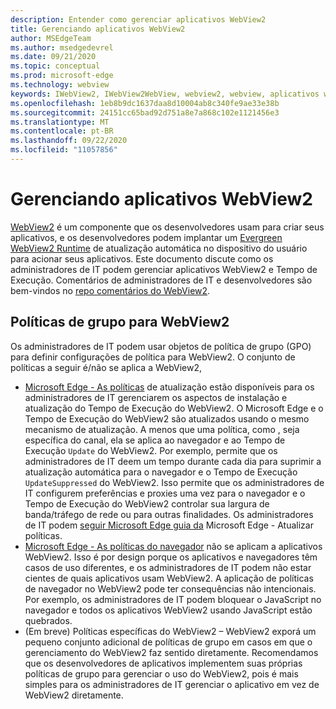 ```yaml
---
description: Entender como gerenciar aplicativos WebView2
title: Gerenciando aplicativos WebView2
author: MSEdgeTeam
ms.author: msedgedevrel
ms.date: 09/21/2020
ms.topic: conceptual
ms.prod: microsoft-edge
ms.technology: webview
keywords: IWebView2, IWebView2WebView, webview2, webview, aplicativos win32, win32, edge, ICoreWebView2, ICoreWebView2Host, controle de navegador, html de borda, empresa, política de grupo, capacidade de gerenciamento
ms.openlocfilehash: 1eb8b9dc1637daa8d10004ab8c340fe9ae33e38b
ms.sourcegitcommit: 24151cc65bad92d751a8e7a868c102e1121456e3
ms.translationtype: MT
ms.contentlocale: pt-BR
ms.lasthandoff: 09/22/2020
ms.locfileid: "11057856"
---
```

# Gerenciando aplicativos WebView2  

[WebView2][WebView2Landing] é um componente que os desenvolvedores usam para criar seus aplicativos, e os desenvolvedores podem implantar um [Evergreen WebView2 Runtime][Webview2ConceptsDistributionUnderstandRuntimeInstallerPreview] de atualização automática no dispositivo do usuário para acionar seus aplicativos.  Este documento discute como os administradores de IT podem gerenciar aplicativos WebView2 e Tempo de Execução.  Comentários de administradores de IT e desenvolvedores são bem-vindos no [repo comentários do WebView2][GithubMicrosoftedgeWebviewfeddback].  

## Políticas de grupo para WebView2  

Os administradores de IT podem usar objetos de política de grupo \(GPO\) para definir configurações de política para WebView2.  O conjunto de políticas a seguir é/não se aplica a WebView2,  

*   [Microsoft Edge - As políticas][EdgeUpdatePolicies] de atualização estão disponíveis para os administradores de IT gerenciarem os aspectos de instalação e atualização do Tempo de Execução do WebView2.  O Microsoft Edge e o Tempo de Execução do WebView2 são atualizados usando o mesmo mecanismo de atualização.  A menos que uma política, como , seja específica do canal, ela se aplica ao navegador e ao Tempo de Execução `Update` do WebView2.  Por exemplo, permite que os administradores de IT deem um tempo durante cada dia para suprimir a atualização automática para o navegador e o Tempo de Execução `UpdateSuppressed` do WebView2.  Isso permite que os administradores de IT configurem preferências e proxies uma vez para o navegador e o Tempo de Execução do WebView2 controlar sua largura de banda/tráfego de rede ou para outras finalidades.  Os administradores de IT podem [seguir Microsoft Edge guia da][ConfigureMicrosoftEdge] Microsoft Edge - Atualizar políticas.  
*   [Microsoft Edge - As políticas do navegador][EdgeBrowserPolicies] não se aplicam a aplicativos WebView2.  Isso é por design porque os aplicativos e navegadores têm casos de uso diferentes, e os administradores de IT podem não estar cientes de quais aplicativos usam WebView2.  A aplicação de políticas de navegador no WebView2 pode ter consequências não intencionais.  Por exemplo, os administradores de IT podem bloquear o JavaScript no navegador e todos os aplicativos WebView2 usando JavaScript estão quebrados.  
*   \(Em breve\) Políticas específicas do WebView2 – WebView2 exporá um pequeno conjunto adicional de políticas de grupo em casos em que o gerenciamento do WebView2 faz sentido diretamente.  Recomendamos que os desenvolvedores de aplicativos implementem suas próprias políticas de grupo para gerenciar o uso do WebView2, pois é mais simples para os administradores de IT gerenciar o aplicativo em vez de WebView2 diretamente.  

<!-- Links -->  

[Webview2ConceptsDistributionUnderstandRuntimeInstallerPreview]: ./distribution.md#understanding-the-webview2-runtime "Entenda o WebView2 Runtime e o instalador (Visualização) - Distribuição de aplicativos usando o webView2 | Microsoft Docs"  

[WebView2Landing]: ../index.md "Introdução ao Microsoft Edge WebView2 (Visualização) | Microsoft Docs"  

[EdgeUpdatePolicies]: /deployedge/microsoft-edge-update-policies "Microsoft Edge - Atualizar políticas | Microsoft Docs"  
[EdgeBrowserPolicies]: /deployedge/microsoft-edge-policies "Microsoft Edge - Políticas de navegador | Microsoft Docs"  
[ConfigureMicrosoftEdge]: /deployedge/configure-microsoft-edge "Configurar Microsoft Edge configurações de política no Windows | Microsoft Docs"  


[GithubMicrosoftedgeWebviewfeddback]: https://github.com/MicrosoftEdge/WebViewFeedback "Comentários do WebView - MicrosoftEdge/WebViewFeedback | GitHub"  
